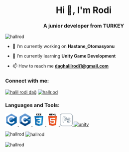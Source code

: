 <h1 align="center">Hi 👋, I'm Rodi</h1>
<h3 align="center">A junior developer from TURKEY</h3>

<p align="left"> <img src="https://komarev.com/ghpvc/?username=hallrod&label=Profile%20views&color=0e75b6&style=flat" alt="hallrod" /> </p>

- 🔭 I’m currently working on **Hastane_Otomasyonu**

- 🌱 I’m currently learning **Unity Game Development**

- 📫 How to reach me **daghalilrodi1@gmail.com**

<h3 align="left">Connect with me:</h3>
<p align="left">
<a href="https://linkedin.com/in/halil rodi dağ" target="blank"><img align="center" src="https://raw.githubusercontent.com/rahuldkjain/github-profile-readme-generator/master/src/images/icons/Social/linked-in-alt.svg" alt="halil rodi dağ" height="30" width="40" /></a>
<a href="https://instagram.com/hallr.od" target="blank"><img align="center" src="https://raw.githubusercontent.com/rahuldkjain/github-profile-readme-generator/master/src/images/icons/Social/instagram.svg" alt="hallr.od" height="30" width="40" /></a>
</p>

<h3 align="left">Languages and Tools:</h3>
<p align="left"> <a href="https://www.cprogramming.com/" target="_blank" rel="noreferrer"> <img src="https://raw.githubusercontent.com/devicons/devicon/master/icons/c/c-original.svg" alt="c" width="40" height="40"/> </a> <a href="https://www.w3schools.com/cpp/" target="_blank" rel="noreferrer"> <img src="https://raw.githubusercontent.com/devicons/devicon/master/icons/cplusplus/cplusplus-original.svg" alt="cplusplus" width="40" height="40"/> </a> <a href="https://www.w3schools.com/css/" target="_blank" rel="noreferrer"> <img src="https://raw.githubusercontent.com/devicons/devicon/master/icons/css3/css3-original-wordmark.svg" alt="css3" width="40" height="40"/> </a> <a href="https://www.w3.org/html/" target="_blank" rel="noreferrer"> <img src="https://raw.githubusercontent.com/devicons/devicon/master/icons/html5/html5-original-wordmark.svg" alt="html5" width="40" height="40"/> </a> <a href="https://www.photoshop.com/en" target="_blank" rel="noreferrer"> <img src="https://raw.githubusercontent.com/devicons/devicon/master/icons/photoshop/photoshop-line.svg" alt="photoshop" width="40" height="40"/> </a> <a href="https://unity.com/" target="_blank" rel="noreferrer"> <img src="https://www.vectorlogo.zone/logos/unity3d/unity3d-icon.svg" alt="unity" width="40" height="40"/> </a> </p>

<p><img align="left" src="https://github-readme-stats.vercel.app/api/top-langs?username=hallrod&show_icons=true&locale=en&layout=compact" alt="hallrod" /></p>

<p>&nbsp;<img align="center" src="https://github-readme-stats.vercel.app/api?username=hallrod&show_icons=true&locale=en" alt="hallrod" /></p>

<p><img align="center" src="https://github-readme-streak-stats.herokuapp.com/?user=hallrod&" alt="hallrod" /></p>
